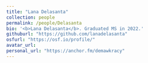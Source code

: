 ```yaml
---
title: "Lana Delasanta"
collection: people
permalink: /people/Delasanta
bio: '<b>Lana Delasanta</b>. Graduated MS in 2022.'
githuburl: "https://github.com/lanadelasanta"
osfurl: "https://osf.io/profile/"
avatar_url: 
personal_url: "https://anchor.fm/demawkracy"
---
```


<!--- <b>Lana Delasanta</b> is an upcoming fourth year graduate student in the Ecological Psychology Ph.D. program within the Perception, Action, Cognition Division. She is also affiliated with the Center for the Ecological Study of Perception and Action and the Connecticut Institute for the Brain and Cognitive Sciences. Lana's research interests stem from her personal experiences with choir and music making in group settings as it facilitates social bonding and collective effervescence that she aims to capture in a quantifiable way. In addition to this, she also has a vested interest in political perception, value judgements, and productive conversations in the current digital age and the goals of her ongoing research projects are to better understand how to combat polarization and misunderstanding among people. Aside from her academic endeavors, Lana also has a podcast, photography business, and a love of all things politics.--->